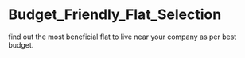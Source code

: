 # Budget_Friendly_Flat_Selection
find out the most beneficial flat to live near your company as per best budget.
